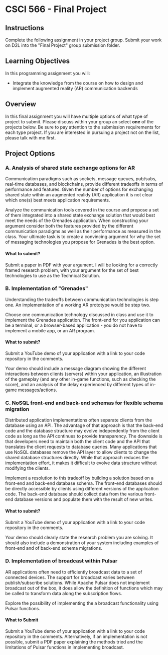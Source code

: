 # CSCI 566 - Final Project

## Instructions

Complete the following assignment in your project group.
Submit your work on D2L into the "Final Project" group submission folder.


## Learning Objectives

In this programming assignment you will:

  - Integrate the knowledge from the course on how to design and implement augmented reality (AR) communication backends


## Overview

In this final assignment you will have multiple options of what type of project to submit.
Please discuss within your group an select __one__ of the projects below.
Be sure to pay attention to the submission requirements for each type project.
If you are interested in pursuing a project not on the list, please talk with me first.



## Project Options


### A. Analysis of shared state exchange options for AR

Communication paradigms such as sockets, message queues, pub/subs, real-time databases, and blockchains, provide different tradeoffs in terms of performance and features.
Given the number of options for exchanging shared state within an augmented realidy (AR) application it is not clear which one(s) best meets application requirements.

Analyze the communication tools covered in the course and propose a set of them integrated into a shared state exchange solution that would best meet the needs of the Grenades application.
When constructing your argument consider both the features provided by the different communication paradigms as well as their performance as measured in the class.
Your ultimate task is to create a convincing argument for why the set of messaging technologies you propose for Grenades is the best option.

#### What to submit?

Submit a paper in PDF with your argument.
I will be looking for a correctly framed research problem, with your argument for the set of best technologies to use as the Technical Solution.


### B. Implementation of "Grenades"

Understanding the tradeoffs between communication technologies is step one.
An implementation of a working AR prototype would be step two.

Choose one communication technology discussed in class and use it to implement the Grenades application.
The front-end for you application can be a terminal, or a browser-based application - you do not have to implement a mobile app, or an AR program.


#### What to submit?

Submit a YouTube demo of your application with a link to your code repository in the comments.

Your demo should include a message diagram showing the different interactions between clients (servers) within your application, an illustration of the gameplay (and any other in-game functions, such as checking the score), and an analysis of the delay experienced by different types of in-game messages/actions.


### C. NoSQL front-end and back-end schemas for flexible schema migration

Distributed application implementations often separate clients from the database using an API.
The advantage of that approach is that the back-end code and the database structure may evolve independently from the client code as long as the API continues to provide transparency.
The downside is that developers need to maintain both the client code and the API that translates the client requests to database queries.
Many applications that use NoSQL databases remove the API layer to allow clients to change the shared database structures directly.
While that approach reduces the implementation effort, it makes it difficult to evolve data structure without modifying the clients.

Implement a resolution to this tradeoff by building a solution based on a front-end and back-end database schema.
The front-end databases should be directly accessible by clients using different versions of the application code.
The back-end database should collect data from the various front-end database versions and populate them with the result of new writes.

#### What to submit?

Submit a YouTube demo of your application with a link to your code repository in the comments.

Your demo should clearly state the research problem you are solving.
It should also include a demonstration of your system including examples of front-end and of back-end schema migrations.


### D. Implementation of broadcast within Pulsar

AR applications often need to efficiently broadcast data to a set of connected devices.
The support for broadcast varies between publish/subscribe solutions.
While Apache Pulsar does not implement broadcast out of the box, it does allow the definition of functions which may be called to transform data along the subscription flows.

Explore the possibility of implementing the a broadcast functionality using Pulsar functions.

#### What to Submit

Submit a YouTube demo of your application with a link to your code repository in the comments.
Alternatively, if an implementation is not possible, submit a PDF paper explaining the methods tried and the limitations of Pulsar functions in implementing broadcast.
